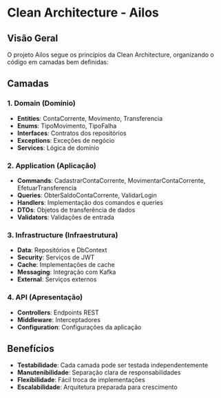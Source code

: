 # Clean Architecture - Ailos

## Visão Geral

O projeto Ailos segue os princípios da Clean Architecture, organizando o código em camadas bem definidas:

## Camadas

### 1. Domain (Domínio)
- **Entities**: ContaCorrente, Movimento, Transferencia
- **Enums**: TipoMovimento, TipoFalha
- **Interfaces**: Contratos dos repositórios
- **Exceptions**: Exceções de negócio
- **Services**: Lógica de domínio

### 2. Application (Aplicação)
- **Commands**: CadastrarContaCorrente, MovimentarContaCorrente, EfetuarTransferencia
- **Queries**: ObterSaldoContaCorrente, ValidarLogin
- **Handlers**: Implementação dos comandos e queries
- **DTOs**: Objetos de transferência de dados
- **Validators**: Validações de entrada

### 3. Infrastructure (Infraestrutura)
- **Data**: Repositórios e DbContext
- **Security**: Serviços de JWT
- **Cache**: Implementações de cache
- **Messaging**: Integração com Kafka
- **External**: Serviços externos

### 4. API (Apresentação)
- **Controllers**: Endpoints REST
- **Middleware**: Interceptadores
- **Configuration**: Configurações da aplicação

## Benefícios

- **Testabilidade**: Cada camada pode ser testada independentemente
- **Manutenibilidade**: Separação clara de responsabilidades
- **Flexibilidade**: Fácil troca de implementações
- **Escalabilidade**: Arquitetura preparada para crescimento
